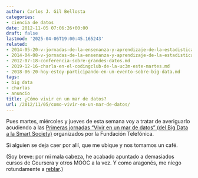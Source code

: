 ```yaml
---
author: Carlos J. Gil Bellosta
categories:
- ciencia de datos
date: 2012-11-05 07:06:26+00:00
draft: false
lastmod: '2025-04-06T19:00:45.165243'
related:
- 2014-05-20-v-jornadas-de-la-ensenanza-y-aprendizaje-de-la-estadistica-y-la-investigacion-operativa-2.md
- 2014-04-08-v-jornadas-de-la-ensenanza-y-aprendizaje-de-la-estadistica-y-la-investigacion-operativa.md
- 2012-07-18-conferencia-sobre-grandes-datos.md
- 2019-12-16-charla-en-el-codingclub-de-la-uc3m-este-martes.md
- 2018-06-20-hoy-estoy-participando-en-un-evento-sobre-big-data.md
tags:
- big data
- charlas
- anuncio
title: ¿Cómo vivir en un mar de datos?
url: /2012/11/05/como-vivir-en-un-mar-de-datos/
---
```


Pues martes, miércoles y jueves de esta semana voy a tratar de averiguarlo acudiendo a las [Primeras jornadas “Vivir en un mar de datos” (del Big Data a la Smart Society)](http://www.fundacion.telefonica.com/es/que_hacemos/convocatorias/detalle/06_11_2012_esp_3546) organizados por la Fundación Telefónica.

Si alguien se deja caer por allí, que me ubique y nos tomamos un café.

(Soy breve: por mi mala cabeza, he acabado apuntado a demasiados cursos de Coursera y otros MOOC a la vez. Y como aragonés, me niego rotundamente a [reblar](http://lema.rae.es/drae/?val=reblar).)